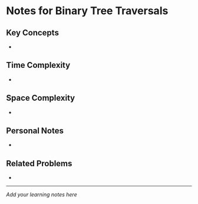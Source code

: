 # Notes for Binary Tree Traversals

## Key Concepts

- 

## Time Complexity

- 

## Space Complexity

- 

## Personal Notes

- 

## Related Problems

- 

---

*Add your learning notes here*
